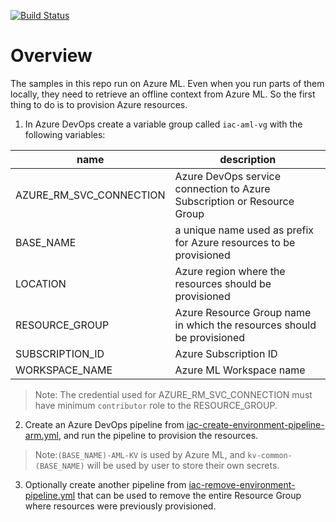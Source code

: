 [![Build Status](https://dev.azure.com/cse-manufacturing/MLOpsManufacturing/_apis/build/status/provision-azure-infra?branchName=main)](https://dev.azure.com/cse-manufacturing/MLOpsManufacturing/_build/latest?definitionId=27&branchName=main)

# Overview

The samples in this repo run on Azure ML. Even when you run parts of them locally, they need to retrieve an offline context from Azure ML. So the first thing to do is to provision Azure resources.

1. In Azure DevOps create a variable group called `iac-aml-vg` with the following variables:

| name | description |
| --- | ----------- |
| AZURE_RM_SVC_CONNECTION | Azure DevOps service connection to Azure Subscription or Resource Group |
| BASE_NAME | a unique name used as prefix for Azure resources to be provisioned |
| LOCATION | Azure region where the resources should be provisioned |
| RESOURCE_GROUP | Azure Resource Group name in which the resources should be provisioned |
| SUBSCRIPTION_ID | Azure Subscription ID |
| WORKSPACE_NAME | Azure ML Workspace name |

> Note: The credential used for AZURE_RM_SVC_CONNECTION must have minimum `contributor` role to the RESOURCE_GROUP.

2. Create an Azure DevOps pipeline from [iac-create-environment-pipeline-arm.yml](iac-create-environment-pipeline-arm.yml), and run the pipeline to provision the resources.

> Note:`(BASE_NAME)-AML-KV` is used by Azure ML, and `kv-common-(BASE_NAME)` will be used by user to store their own secrets.

3. Optionally create another pipeline from [iac-remove-environment-pipeline.yml](iac-remove-environment-pipeline.yml) that can be used to remove the entire Resource Group where resources were previously provisioned.
